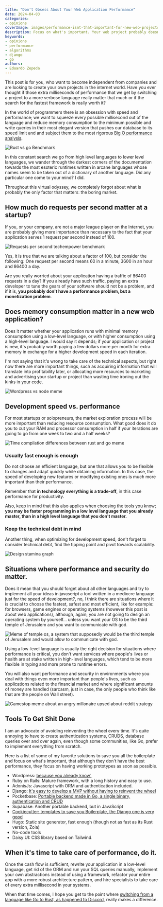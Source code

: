 ```yaml
---
title: "Don't Obsess About Your Web Application Performance"
date: 2024-04-03
categories:
- opinions
coverImage: images/performance-isnt-that-important-for-new-web-projects.jpg
description: Focus on what's important. Your web project probably doesn't require those extra milliseconds of performance or even the fastest framework out there and you may need to focus more on the business side.
keywords:
- opinions
- performance
- algorithms
- django
- go
authors:
- Eduardo Zepeda
---
```


This post is for you, who want to become independent from companies and are looking to create your own projects in the internet world. Have you ever thought if those extra milliseconds of performance that we get by switching a project to a more verbose language really matter that much or if the search for the fastest framework is really worth it?

In the world of programmers there is an obsession with speed and performance; we want to squeeze every possible millisecond out of the language and reduce memory consumption to the minimum possible and write queries in their most elegant version that pushes our database to its speed limit and and subject them to the most rigorous [Big O performance analysis](/en/the-big-o-notation/).


![Rust vs go Benchmark](images/rust-and-go-performance-for-common-data-structures-arrays.webp)

In this constant search we go from high level languages to lower level languages, we wander through the darkest corners of the documentation towards the most esoteric runtimes written in arcane languages whose names seem to be taken out of a dictionary of another language. Did any particular one come to your mind? I did. 

Throughout this virtual odyssey, we completely forgot about what is probably the only factor that matters: the boring market.


## How much do requests per second matter at a startup?

If you, or your company, are not a major league player on the Internet, you are probably giving more importance than necessary to the fact that your application serves 1 request per second instead of 100. 

![Requests per second techempower benchmark](images/techempower-benchmark.png "Some frameworks can handle up to 600k requests per second")

Yes, it is true that we are talking about a factor of 100, but consider the following:
One request per second means 60 in a minute, 3600 in an hour and 86400 a day. 

Are you really worried about your application having a traffic of 86400 requests in a day? If you already have such traffic, paying an extra developer to tune the gears of your software should not be a problem, and if it is, **you probably don't have a performance problem, but a monetization problem**.

## Does memory consumption matter in a new web application?

Does it matter whether your application runs with minimal memory consumption using a low-level language, or with higher consumption using a high-level language. I would say it depends; if your application or project is new, it's probably worth paying a few dollars more per month for extra memory in exchange for a higher development speed in each iteration. 

I'm not saying that it's wrong to take care of the technical aspects, but right now there are more important things, such as acquiring information that will translate into profitability later, or allocating more resources to marketing and advertising your startup or project than wasting time ironing out the kinks in your code.

![Wordpress vs node meme](images/wordpress-meme.jpg)

## Development speed vs. performance

For most startups or solopreneurs, the market exploration process will be more important than reducing resource consumption. What good does it do you to cut your RAM and processor consumption in half if your iterations are going to go from one week to two and a half weeks?

![Time compilation differences between rust and go meme](images/rustaceans-vs-gophers.png)

### Usually fast enough is enough

Do not choose an efficient language, but one that allows you to be flexible to changes and adapt quickly while obtaining information. In this case, the speed of developing new features or modifying existing ones is much more important than their performance.

Remember that **in technology everything is a trade-off**, in this case performance for productivity.

Also, keep in mind that this also applies when choosing the tools you know; **you may be faster programming in a low level language that you already master, than in a high level language that you don't master.**

### Keep the technical debt in mind

Another thing, when optimizing for development speed, don't forget to consider technical debt, find the tipping point and pivot towards scalability.

![Design stamina graph](images/design-stamina-graph.jpg "Credits: Martin Fowler")

## Situations where performance and security do matter.

Does it mean that you should forget about all other languages and try to implement all your ideas in ~~javascript~~ a tool written in a mediocre language just for the speed of development?, no, I think there are situations where it is crucial to choose the fastest, safest and most efficient, like for example: for browsers, game engines or operating systems (however this post is about web applications), although, again, you are not going to design an operating system by yourself... unless you want your OS to be the third temple of Jerusalem and you want to communicate with god.

![Meme of temple os, a system that supposedly would be the third temple of Jerusalem and would allow to communicate with god.](images/temple-os.webp)

Using a low-level language is usually the right decision for situations where performance is critical, you don't want services where people's lives or health are at stake written in high-level languages, which tend to be more flexible in typing and more prone to runtime errors.

You will also want performance and security in environments where you deal with things even more important than people's lives, such as applications related to the financial market and where significant amounts of money are handled (sarcasm, just in case, the only people who think like that are the people on Wall street).

![Gamestop meme about an angry millonaire upsed about reddit strategy](images/gamestop-meme.jpg)

## Tools To Get Shit Done
I am an advocate of avoiding reinventing the wheel every time. It's quite annoying to have to create authentication systems, CRUDS, database queries over and over again, even though some communities, like Go, prefer to implement everything from scratch.

Here is a list of some of my favorite solutions to save you all the boilerplate and focus on what's important, that although they don't have the best performance, they focus on having working prototypes as soon as possible.

- Wordpress: [because you already know'](/en/to-program-a-blog-or-to-use-wordpress/)
- Ruby on Rails: Mature framework, with a long history and easy to use.
- AdonisJs: Javascript with ORM and authentication included.
- Django: [It's easy to develop a MVP without having to reinvent the wheel](/en/why-should-you-use-django-framework/)
- Pocketbase: [Portable backend made in Go, a single binary, authentication and CRUD](https://pocketbase.io/)
- Supabase: Another portable backend, but in JavaScript
- [Cookiecutter: templates to save you Boilerplate, the Django one is very good](/en/cookiecutter-django-for-configuring-and-deploying-in-django/)
- Hugo: Static site generator, fast enough (though not as fast as its Rust version, Zola)
- No-code tools
- Daisy UI: CSS library based on Tailwind.


## When it's time to take care of performance, do it.

Once the cash flow is sufficient, rewrite your application in a low-level language, get rid of the ORM and run your SQL queries manually, implement your own abstractions instead of using a framework, refactor your entire app with a more robust architecture pattern, and hire specialists to take care of every extra millisecond in your systems.

When that time comes, I hope you get to the point where [switching from a language like Go to Rust, as happened to Discord](https://discord.com/blog/why-discord-is-switching-from-go-to-rust), really makes a difference.


